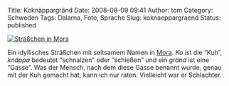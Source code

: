 Title: Koknäppargränd
Date: 2008-08-09 09:41
Author: tom
Category: Schweden
Tags: Dalarna, Foto, Sprache
Slug: koknaeppargraend
Status: published

[![Sträßchen in
Mora](http://www.fiket.de/pic/koknappargrand_s.jpg "Sträßchen in Mora")](http://www.fiket.de/pic/koknappargrand_l.jpg)

Ein idyllisches Sträßchen mit seltsamem Namen in
[Mora](http://de.wikipedia.org/wiki/Mora_(Schweden)). *Ko* ist die
“Kuh”, *knäppa* bedeutet “schnalzen” oder “schießen” und ein *gränd* ist
eine “Gasse”. Was der Mensch, nach dem diese Gasse benannt wurde, genau
mit der Kuh gemacht hat, kann ich nur raten. Vielleicht war er
Schlachter.

